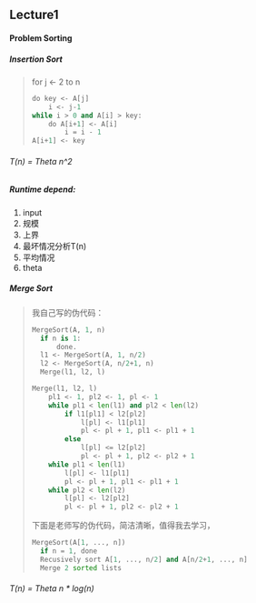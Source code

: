 ## Lecture1
#### Problem Sorting 

##### Insertion Sort

  > for j <- 2 to n
  > ```python
  > do key <- A[j]
  > 	i <- j-1
  > while i > 0 and A[i] > key:
  > 	do A[i+1] <- A[i]
  > 		i = i - 1
  > A[i+1] <- key
  > ```
###### T(n) = Theta n^2

##### Runtime depend:

1. input
2. 规模
3. 上界
4. 最坏情况分析T(n)
5. 平均情况
6. theta 

##### Merge Sort

> 我自己写的伪代码：
> ```python
> MergeSort(A, 1, n)
> 	if n is 1:
> 		done.
> 	l1 <- MergeSort(A, 1, n/2)
> 	l2 <- MergeSort(A, n/2+1, n)
> 	Merge(l1, l2, l)
> ```
>
>
> ```python
> Merge(l1, l2, l)
>     pl1 <- 1, pl2 <- 1, pl <- 1
>     while pl1 < len(l1) and pl2 < len(l2)
>         if l1[pl1] < l2[pl2]
>             l[pl] <- l1[pl1]
>             pl <- pl + 1, pl1 <- pl1 + 1
>         else
>             l[pl] <= l2[pl2]
>             pl <- pl + 1, pl2 <- pl2 + 1
>     while pl1 < len(l1)
>         l[pl] <- l1[pl1]
>         pl <- pl + 1, pl1 <- pl1 + 1
>     while pl2 < len(l2)
>         l[pl] <- l2[pl2]
>         pl <- pl + 1, pl2 <- pl2 + 1
> ```
>
> 下面是老师写的伪代码，简洁清晰，值得我去学习，
> ```python
> MergeSort(A[1, ..., n])
> 	if n = 1, done
> 	Recusively sort A[1, ..., n/2] and A[n/2+1, ..., n]
> 	Merge 2 sorted lists
> ```
###### T(n) = Theta n * log(n)
